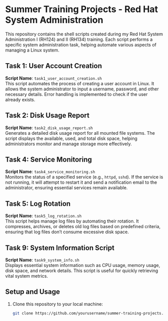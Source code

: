 # Summer Training Projects - Red Hat System Administration

This repository contains the shell scripts created during my Red Hat System Administration I (RH124) and II (RH134) training. Each script performs a specific system administration task, helping automate various aspects of managing a Linux system.

## Task 1: User Account Creation
**Script Name**: `task1_user_account_creation.sh`  
This script automates the process of creating a user account in Linux. It allows the system administrator to input a username, password, and other necessary details. Error handling is implemented to check if the user already exists.

## Task 2: Disk Usage Report
**Script Name**: `task2_disk_usage_report.sh`  
Generates a detailed disk usage report for all mounted file systems. The script displays the available, used, and total disk space, helping administrators monitor and manage storage more effectively.

## Task 4: Service Monitoring
**Script Name**: `task4_service_monitoring.sh`  
Monitors the status of a specified service (e.g., `httpd`, `sshd`). If the service is not running, it will attempt to restart it and send a notification email to the administrator, ensuring essential services remain available.

## Task 5: Log Rotation
**Script Name**: `task5_log_rotation.sh`  
This script helps manage log files by automating their rotation. It compresses, archives, or deletes old log files based on predefined criteria, ensuring that log files don’t consume excessive disk space.

## Task 9: System Information Script
**Script Name**: `task9_system_info.sh`  
Displays essential system information such as CPU usage, memory usage, disk space, and network details. This script is useful for quickly retrieving vital system metrics.

## Setup and Usage

1. Clone this repository to your local machine:
   ```bash
   git clone https://github.com/yourusername/summer-training-projects.git
